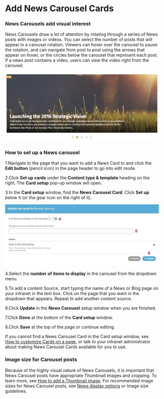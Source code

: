 # Add News Carousel Cards

### News Carousels add visual interest <a id="section2"></a>

News Carousels draw a lot of attention by rotating through a series of News posts with images or videos. You can select the number of posts that will appear in a carousel rotation. Viewers can hover over the carousel to pause the rotation, and can navigate from post to post using the arrows that appear on hover, or the circles below the carousel that represent each post. If a news post contains a video, users can view the video right from the carousel.

![](../../.gitbook/assets/1%20%2858%29.jpg)



### How to set up a News carousel

1.Navigate to the page that you want to add a News Card to and click the **Edit button** \(pencil icon\) in the page header to go into edit mode.

2.Click **Set up cards** under the **Content type & template** heading on the right. The **Card setup** pop-up window will open.

3.In the **Card setup** window, find the **News Carousel Card**. Click **Set up** below it \(or the gear icon on the right of it\).

![](../../.gitbook/assets/2%20%2816%29.jpg)



4.Select the **number of items to display** in the carousel from the dropdown menu.

5.To add a content Source, start typing the name of a News or Blog page on your intranet in the text box. Click on the page that you want in the dropdown that appears. Repeat to add another content source.

6.Click **Update** in the **News Carousel** setup window when you are finished.

7.Click **Done** at the bottom of the **Card setup** window.

8.Click **Save** at the top of the page or continue editing.

If you cannot find a News Carousel Card in the Card setup window, see [How to customize Cards on a page](../add-pages-and-sections/modify-templates.md), or talk to your intranet administrator about making News Carousel Cards available for you to use.

### Image size for Carousel posts

Because of the highly visual nature of News Carousels, it is important that News Carousel posts have appropriate Thumbnail images and cropping. To learn more, see [How to add a Thumbnail image](../edit-page-contents/add-thumbnail-images/). For recommended image sizes for News Carousel posts, see [News display options](new-display-options.md) or Image size guidelines.  



